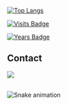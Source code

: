 [![Top Langs](https://github-readme-stats.vercel.app/api/top-langs/?username=dsvipeer)](https://github.com/dsvipeer/github-readme-stats)

[![Visits Badge](https://badges.strrl.dev/visits/dsvipeer/${repo})](https://badges.strrl.dev)

[![Years Badge](https://badges.strrl.dev/years/dsvipeer)](https://badges.strrl.dev)

## Contact 
<div> 
  <a href="https://www.youtube.com/@zVipeer" target="_blank"><img src="https://img.shields.io/badge/-YouTube-%23EA4335?style=for-the-badge&logo=youtube&logoColor=white" target="_blank"></a>
 </br>
</br>
 
  ![Snake animation](https://github.com/eagrundy/eagrundy/blob/output/github-contribution-grid-snake.svg)
 
</div>
